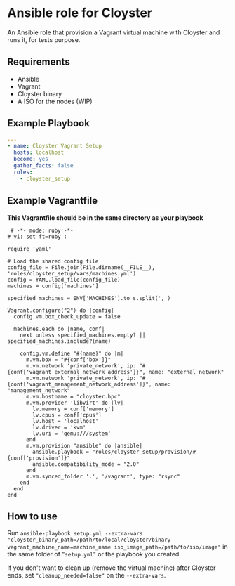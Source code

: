 # Ansible role for Cloyster
An Ansible role that provision a Vagrant virtual machine with Cloyster and runs it, for tests purpose.

## Requirements
- Ansible
- Vagrant
- Cloyster binary
- A ISO for the nodes (WIP)

## Example Playbook
```yaml
---
- name: Cloyster Vagrant Setup
  hosts: localhost
  become: yes
  gather_facts: false
  roles:
    - cloyster_setup
```

## Example Vagrantfile
**This Vagrantfile should be in the same directory as your playbook**

```
 # -*- mode: ruby -*-
# vi: set ft=ruby :

require 'yaml'

# Load the shared config file
config_file = File.join(File.dirname(__FILE__), 'roles/cloyster_setup/vars/machines.yml')
config = YAML.load_file(config_file)
machines = config['machines']

specified_machines = ENV['MACHINES'].to_s.split(',')

Vagrant.configure("2") do |config|
  config.vm.box_check_update = false

  machines.each do |name, conf|
    next unless specified_machines.empty? || specified_machines.include?(name)

    config.vm.define "#{name}" do |m|
      m.vm.box = "#{conf['box']}"
      m.vm.network 'private_network', ip: "#{conf['vagrant_external_network_address']}", name: "external_network"
      m.vm.network 'private_network', ip: "#{conf['vagrant_management_network_address']}", name: "management_network"
      m.vm.hostname = "cloyster.hpc"
      m.vm.provider 'libvirt' do |lv|
        lv.memory = conf['memory']
        lv.cpus = conf['cpus']
        lv.host = 'localhost'
        lv.driver = 'kvm'
        lv.uri = 'qemu:///system'
      end
      m.vm.provision "ansible" do |ansible|
        ansible.playbook = "roles/cloyster_setup/provision/#{conf['provision']}"
        ansible.compatibility_mode = "2.0"
      end
      m.vm.synced_folder '.', '/vagrant', type: "rsync"
    end
  end
end
```

## How to use
Run `ansible-playbook setup.yml --extra-vars "cloyster_binary_path=/path/to/local/cloyster/binary vagrant_machine_name=machine_name iso_image_path=/path/to/iso/image"` in the same folder of "`setup.yml`" or the playbook you created.

If you don't want to clean up (remove the virtual machine) after Cloyster ends, set `"cleanup_needed=false"` on the `--extra-vars`.